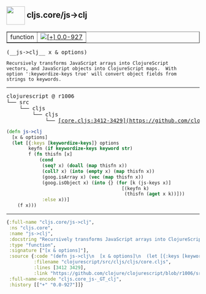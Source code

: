 ## <img width="48px" valign="middle" src="http://i.imgur.com/Hi20huC.png"> cljs.core/js->clj

 <table border="1">
<tr>
<td>function</td>
<td><a href="https://github.com/cljsinfo/api-refs/tree/0.0-927"><img valign="middle" alt="[+] 0.0-927" src="https://img.shields.io/badge/+-0.0--927-lightgrey.svg"></a> </td>
</tr>
</table>

 <samp>
(__js->clj__ x & options)<br>
</samp>

```
Recursively transforms JavaScript arrays into ClojureScript
vectors, and JavaScript objects into ClojureScript maps.  With
option ':keywordize-keys true' will convert object fields from
strings to keywords.
```

---

 <pre>
clojurescript @ r1006
└── src
    └── cljs
        └── cljs
            └── <ins>[core.cljs:3412-3429](https://github.com/clojure/clojurescript/blob/r1006/src/cljs/cljs/core.cljs#L3412-L3429)</ins>
</pre>

```clj
(defn js->clj
  [x & options]
  (let [{:keys [keywordize-keys]} options
        keyfn (if keywordize-keys keyword str)
        f (fn thisfn [x]
            (cond
             (seq? x) (doall (map thisfn x))
             (coll? x) (into (empty x) (map thisfn x))
             (goog.isArray x) (vec (map thisfn x))
             (goog.isObject x) (into {} (for [k (js-keys x)]
                                          [(keyfn k)
                                           (thisfn (aget x k))]))
             :else x))]
    (f x)))
```


---

```clj
{:full-name "cljs.core/js->clj",
 :ns "cljs.core",
 :name "js->clj",
 :docstring "Recursively transforms JavaScript arrays into ClojureScript\nvectors, and JavaScript objects into ClojureScript maps.  With\noption ':keywordize-keys true' will convert object fields from\nstrings to keywords.",
 :type "function",
 :signature ["[x & options]"],
 :source {:code "(defn js->clj\n  [x & options]\n  (let [{:keys [keywordize-keys]} options\n        keyfn (if keywordize-keys keyword str)\n        f (fn thisfn [x]\n            (cond\n             (seq? x) (doall (map thisfn x))\n             (coll? x) (into (empty x) (map thisfn x))\n             (goog.isArray x) (vec (map thisfn x))\n             (goog.isObject x) (into {} (for [k (js-keys x)]\n                                          [(keyfn k)\n                                           (thisfn (aget x k))]))\n             :else x))]\n    (f x)))",
          :filename "clojurescript/src/cljs/cljs/core.cljs",
          :lines [3412 3429],
          :link "https://github.com/clojure/clojurescript/blob/r1006/src/cljs/cljs/core.cljs#L3412-L3429"},
 :full-name-encode "cljs.core_js-_GT_clj",
 :history [["+" "0.0-927"]]}

```
